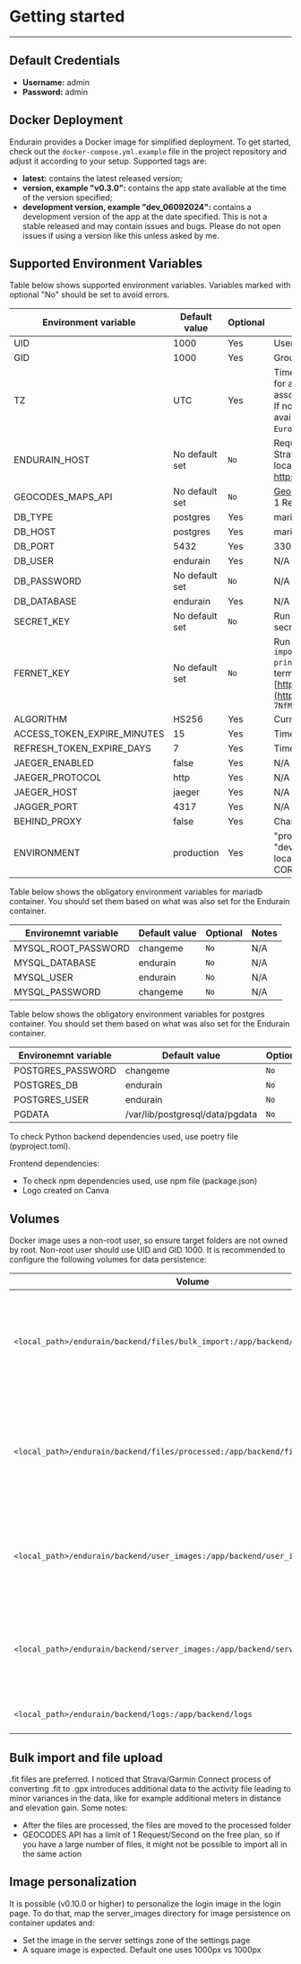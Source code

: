 # Getting started

---

## Default Credentials

- **Username:** admin  
- **Password:** admin

## Docker Deployment

Endurain provides a Docker image for simplified deployment. To get started, check out the `docker-compose.yml.example` file in the project repository and adjust it according to your setup. Supported tags are:

- **latest:** contains the latest released version;
- **version, example "v0.3.0":** contains the app state available at the time of the version specified;
- **development version, example "dev_06092024":** contains a development version of the app at the date specified. This is not a stable released and may contain issues and bugs. Please do not open issues if using a version like this unless asked by me.

## Supported Environment Variables
Table below shows supported environment variables. Variables marked with optional "No" should be set to avoid errors.

Environment variable  | Default value | Optional | Notes |
| --- | --- | --- | --- |
| UID | 1000 | Yes | User ID for mounted volumes. Default is 1000 |
| GID | 1000 | Yes | Group ID for mounted volumes. Default is 1000 |
| TZ | UTC | Yes | Timezone definition. Useful for TZ calculation for activities that do not have coordinates associated, like indoor swim or weight training. If not specified UTC will be used. List of available time zones [here](https://en.wikipedia.org/wiki/List_of_tz_database_time_zones). Format `Europe/Lisbon` expected |
| ENDURAIN_HOST | No default set | `No` | Required for internal communication and Strava. For Strava https must be used. Host or local ip (example: http://192.168.1.10:8080 or https://endurain.com) |
| GEOCODES_MAPS_API | No default set | `No` | <a href="https://geocode.maps.co/">Geocode maps</a> offers a free plan consisting of 1 Request/Second. Registration necessary. |
| DB_TYPE | postgres | Yes | mariadb or postgres |
| DB_HOST | postgres | Yes | mariadb or postgres |
| DB_PORT | 5432 | Yes | 3306 or 5432 |
| DB_USER | endurain | Yes | N/A |
| DB_PASSWORD | No default set | `No` | N/A |
| DB_DATABASE | endurain | Yes | N/A |
| SECRET_KEY | No default set | `No` | Run `openssl rand -hex 32` on a terminal to get a secret |
| FERNET_KEY | No default set | `No` | Run `python -c "from cryptography.fernet import Fernet; print(Fernet.generate_key().decode())"` on a terminal to get a secret or go to [https://fernetkeygen.com](https://fernetkeygen.com). Example output is `7NfMMRSCWcoNDSjqBX8WoYH9nTFk1VdQOdZY13po53Y=` |
| ALGORITHM | HS256 | Yes | Currently only HS256 is supported |
| ACCESS_TOKEN_EXPIRE_MINUTES | 15 | Yes | Time in minutes |
| REFRESH_TOKEN_EXPIRE_DAYS | 7 | Yes | Time in days |
| JAEGER_ENABLED | false | Yes | N/A |
| JAEGER_PROTOCOL | http | Yes | N/A |
| JAEGER_HOST | jaeger | Yes | N/A |
| JAGGER_PORT | 4317 | Yes | N/A |
| BEHIND_PROXY | false | Yes | Change to true if behind reverse proxy |
| ENVIRONMENT | production | Yes | "production" and "development" allowed. "development" allows connections from localhost:8080 and localhost:5173 at the CORS level |

Table below shows the obligatory environment variables for mariadb container. You should set them based on what was also set for the Endurain container.

| Environemnt variable  | Default value | Optional | Notes |
| --- | --- | --- | --- |
| MYSQL_ROOT_PASSWORD | changeme | `No` | N/A |
| MYSQL_DATABASE | endurain | `No` | N/A |
| MYSQL_USER | endurain | `No` | N/A |
| MYSQL_PASSWORD | changeme | `No` | N/A |

Table below shows the obligatory environment variables for postgres container. You should set them based on what was also set for the Endurain container.

| Environemnt variable  | Default value | Optional | Notes |
| --- | --- | --- | --- |
| POSTGRES_PASSWORD | changeme | `No` | N/A |
| POSTGRES_DB | endurain | `No` | N/A |
| POSTGRES_USER | endurain | `No` | N/A |
| PGDATA | /var/lib/postgresql/data/pgdata | `No` | N/A |

To check Python backend dependencies used, use poetry file (pyproject.toml).

Frontend dependencies:

- To check npm dependencies used, use npm file (package.json)
- Logo created on Canva

## Volumes

Docker image uses a non-root user, so ensure target folders are not owned by root. Non-root user should use UID and GID 1000. It is recommended to configure the following volumes for data persistence:

| Volume | Notes |
| --- | --- |
| `<local_path>/endurain/backend/files/bulk_import:/app/backend/files/bulk_import` | Necessary to enable bulk import of activities. Place here your activities files |
| `<local_path>/endurain/backend/files/processed:/app/backend/files/processed` | Necessary for processed original files persistence on container image updates |
| `<local_path>/endurain/backend/user_images:/app/backend/user_images` | Necessary for user image persistence on container image updates |
| `<local_path>/endurain/backend/server_images:/app/backend/server_images` | Necessary for server image persistence on container image updates |
| `<local_path>/endurain/backend/logs:/app/backend/logs` | Log files for the backend |

## Bulk import and file upload

.fit files are preferred. I noticed that Strava/Garmin Connect process of converting .fit to .gpx introduces additional data to the activity file leading to minor variances in the data, like for example additional meters in distance and elevation gain.
Some notes:

- After the files are processed, the files are moved to the processed folder
- GEOCODES API has a limit of 1 Request/Second on the free plan, so if you have a large number of files, it might not be possible to import all in the same action

## Image personalization

It is possible (v0.10.0 or higher) to personalize the login image in the login page. To do that, map the server_images directory for image persistence on container updates and:
 - Set the image in the server settings zone of the settings page
 - A square image is expected. Default one uses 1000px vs 1000px
